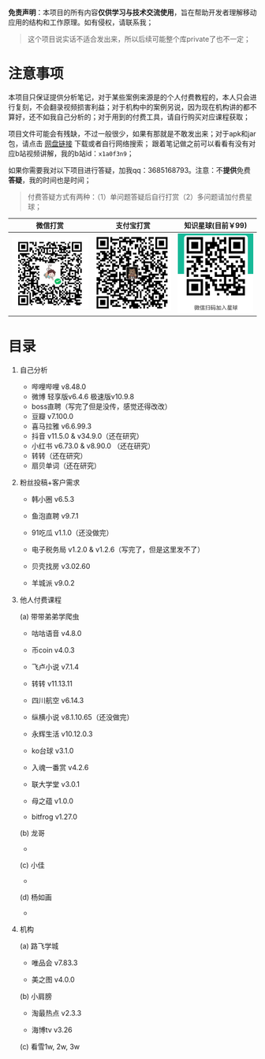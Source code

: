 **免责声明**：本项目的所有内容**仅供学习与技术交流使用**，旨在帮助开发者理解移动应用的结构和工作原理。如有侵权，请联系我；

> 这个项目说实话不适合发出来，所以后续可能整个库private了也不一定；



# 注意事项

本项目只保证提供分析笔记，对于某些案例来源是的个人付费教程的，本人只会进行复刻，不会翻录视频损害利益；对于机构中的案例另说，因为现在机构讲的都不算好，还不如我自己分析的；对于用到的付费工具，请自行购买对应课程获取；

项目文件可能会有残缺，不过一般很少，如果有那就是不敢发出来；对于apk和jar包，请点击 [网盘链接](https://pan.baidu.com/s/1f28fv9A39LruaMg4wx4QYA?pwd=uxw2) 下载或者自行网络搜索； 跟着笔记做之前可以看看有没有对应b站视频讲解，我的b站id：`x1a0f3n9`；

如果你需要我对以下项目进行答疑，加我qq：3685168793。注意：不**提供**免费**答疑**，我的时间也是时间；

> 付费答疑方式有两种：（1）单问题答疑后自行打赏（2）多问题请加付费星球；

| 微信打赏                                         | 支付宝打赏                                       | 知识星球(目前￥99)                                         |
| ------------------------------------------------ | ------------------------------------------------ | ---------------------------------------------------------- |
| <img src="assets/1750642141892.png" width="200"> | <img src="assets/1750642369884.png" width="200"> | <img src="./assets/image-20250712135057708.png" width=190> |



# 目录

1. 自己分析

   - 哔哩哔哩 v8.48.0
   - 微博  轻享版v6.4.6  极速版v10.9.8
   - boss直聘（写完了但是没传，感觉还得改改）
   - 豆瓣 v7.100.0
   - 喜马拉雅 v6.6.99.3
   - 抖音 v11.5.0 & v34.9.0（还在研究）
   - 小红书 v6.73.0 & v8.90.0 （还在研究）
   - 转转（还在研究）
   - 扇贝单词（还在研究）

   

2. 粉丝投稿+客户需求

   - 韩小圈 v6.5.3

   - 鱼泡直聘 v9.7.1 

   - 91吃瓜 v1.1.0（还没做完）

   - 电子税务局 v1.2.0 & v1.2.6（写完了，但是这里发不了）

   - 贝壳找房 v3.02.60

   - 羊城派 v9.0.2

     

3. 他人付费课程

   (a) 带带弟弟学爬虫

   - 咕咕语音 v4.8.0  

   - 币coin v4.0.3

   - 飞卢小说 v7.1.4 

   - 转转 v11.13.11

   - 四川航空 v6.14.3

   - 纵横小说 v8.1.10.65（还没做完）

   - 永辉生活 v10.12.0.3

   - ko台球 v3.1.0

   - 入魂一番赏 v4.2.6

   - 联大学堂 v3.0.1

   - 母之蕴 v1.0.0 

   - bitfrog v1.27.0

     

   (b) 龙哥

   - 

     

   (c) 小佳

   - 

   

   (d) 杨如画

   - 

     

4. 机构

   (a) 路飞学城

   - 唯品会   v7.83.3

   - 美之图 v4.0.0 

     

   (b) 小肩膀

   - 淘最热点 v2.3.3 

   - 海博tv v3.26

      

   (c) 看雪1w, 2w, 3w

